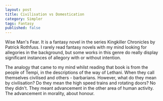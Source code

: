 ```yaml
---
layout: post
title: Civilisation vs Domestication
category: Simpler
tags: Fantasy
published: false
---
```


Wise Man's Fear. It is a fantasy novel in the series Kingkiller
Chronicles by Patrick Rothfuss. I rarely read fantasy novels with my
mind looking for allegories in the background, but some works in this
genre do really display significant instances of allegory with or
without intention.

The analogy that came to my mind whilst reading that book is from the
people of Tempi, in the descriptions of the way of Lethani. When they
call themselves civilised and others - barbarians. However, what do
they mean by civilisation? Do they mean the high speed trains and
rotating doors? No they didn't. They meant advancement in the other
area of human activity. The advancement in morality, about honour.




